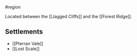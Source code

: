 #region 

Located between the [[Jagged Cliffs]] and the [[Forest Ridge]].

## Settlements
- [[Pterran Vale]]
- [[Lost Scale]]